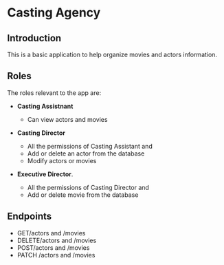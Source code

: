 # Casting Agency

## Introduction
This is a basic application to help organize movies and actors information.

## Roles
 The roles relevant to the app are:
-  **Casting Assistnant**
	- Can view actors and movies
-  **Casting Director**
	- All the permissions of Casting Assistant and
	- Add or delete an actor from the database
	- Modify actors or movies

-  **Executive Director**.
	- All the permissions of Casting Director and
	- Add or delete movie from the database

## Endpoints
- GET/actors and /movies
- DELETE/actors and /movies
- POST/actors and /movies
- PATCH /actors and /movies

